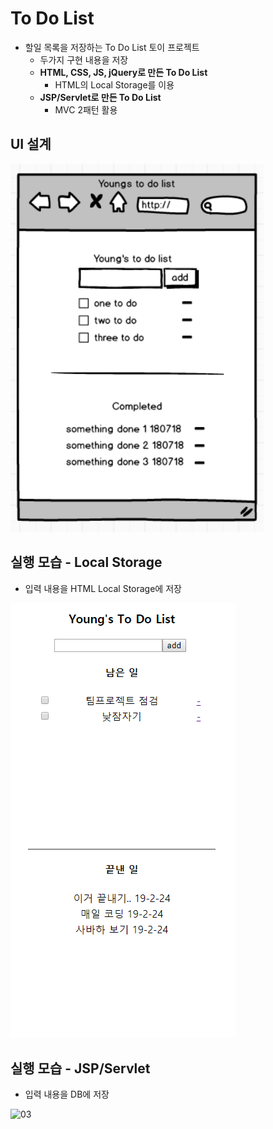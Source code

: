 # To Do List

* 할일 목록을 저장하는 To Do List 토이 프로젝트
  * 두가지 구현 내용을 저장
  * **HTML, CSS, JS, jQuery로 만든 To Do List**
    * HTML의 Local Storage를 이용
  * **JSP/Servlet로 만든 To Do List**
    * MVC 2패턴 활용

## UI 설계

![01](https://github.com/younggeun0/younggeun0.github.io/blob/master/_posts/img/toyProjects/toDoList/01.png?raw=true)

## 실행 모습 - Local Storage

* 입력 내용을 HTML Local Storage에 저장

![02](https://github.com/younggeun0/younggeun0.github.io/blob/master/_posts/img/toyProjects/toDoList/02.png?raw=true)

## 실행 모습 - JSP/Servlet

* 입력 내용을 DB에 저장

![03](https://user-images.githubusercontent.com/34850791/47256480-238a3380-d4bc-11e8-92d5-884633079da3.png)